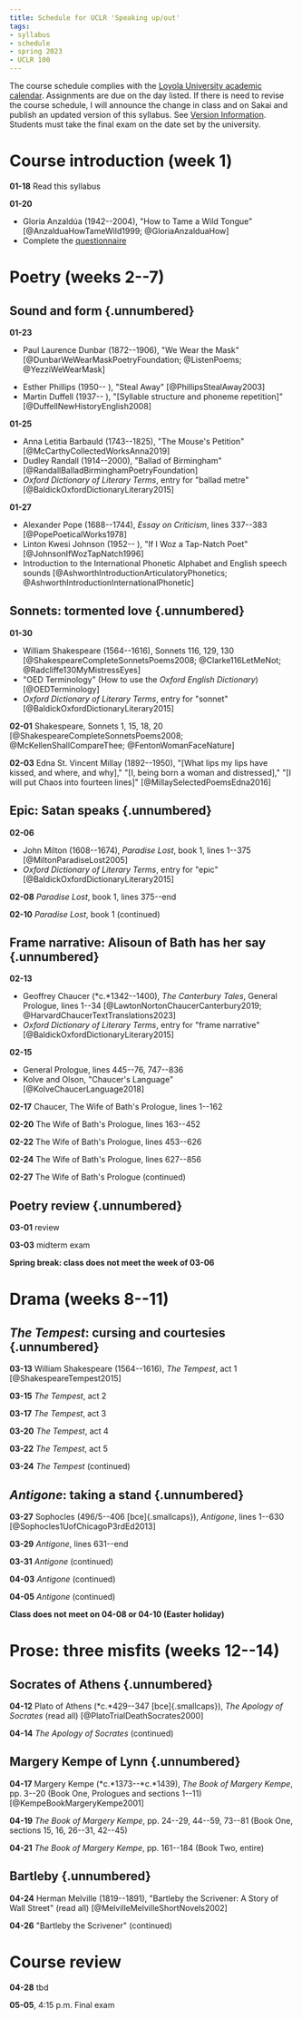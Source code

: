```yaml
---
title: Schedule for UCLR 'Speaking up/out'
tags:
- syllabus
- schedule
- spring 2023
- UCLR 100
---
```

The course schedule complies with the [Loyola University academic calendar](https://www.luc.edu/academics/schedules).
Assignments are due on the day listed.
If there is need to revise the course schedule, I will announce the change in class and on Sakai and publish an updated version of this syllabus.
See [Version Information](#version-information).
Students must take the final exam on the date set by the university.

# Course introduction (week 1)
**01-18**
Read this syllabus
<!--
- What is "interpretation"?
- What is "literature"?
- What is speaking out?
-->

**01-20**

- Gloria Anzaldúa (1942--2004), "How to Tame a Wild Tongue" [@AnzalduaHowTameWild1999; @GloriaAnzalduaHow]
- Complete the [questionnaire](#questionnaire)

# Poetry (weeks 2--7)
## Sound and form {.unnumbered}

**01-23**

- Paul Laurence Dunbar (1872--1906), "We Wear the Mask" [@DunbarWeWearMaskPoetryFoundation; @ListenPoems; @YezziWeWearMask]
<!--I use the Poetry Foundation text because I dislike the two-column format of the University of Virginia edition-->
- Esther Phillips (1950-- ), "Steal Away" [@PhillipsStealAway2003]
- Martin Duffell (1937-- ), "[Syllable structure and phoneme repetition]" [@DuffellNewHistoryEnglish2008]

**01-25**

- Anna Letitia Barbauld (1743--1825), "The Mouse's Petition" [@McCarthyCollectedWorksAnna2019]
- Dudley Randall (1914--2000), "Ballad of Birmingham" [@RandallBalladBirminghamPoetryFoundation]
- *Oxford Dictionary of Literary Terms*, entry for "ballad metre" [@BaldickOxfordDictionaryLiterary2015]

**01-27**

- Alexander Pope (1688--1744), *Essay on Criticism*, lines 337--383 [@PopePoeticalWorks1978]
- Linton Kwesi Johnson (1952-- ), "If I Woz a Tap-Natch Poet" [@JohnsonIfWozTapNatch1996]
- Introduction to the International Phonetic Alphabet and English speech sounds [@AshworthIntroductionArticulatoryPhonetics; @AshworthIntroductionInternationalPhonetic]

## Sonnets: tormented love {.unnumbered}

**01-30**

- William Shakespeare (1564--1616), Sonnets 116, 129, 130 [@ShakespeareCompleteSonnetsPoems2008; @Clarke116LetMeNot; @Radcliffe130MyMistressEyes]
- "OED Terminology" (How to use the *Oxford English Dictionary*) [@OEDTerminology]
- *Oxford Dictionary of Literary Terms*, entry for "sonnet" [@BaldickOxfordDictionaryLiterary2015]

**02-01**
Shakespeare, Sonnets 1, 15, 18, 20 [@ShakespeareCompleteSonnetsPoems2008; @McKellenShallCompareThee; @FentonWomanFaceNature]

**02-03**
Edna St. Vincent Millay (1892--1950), "[What lips my lips have kissed, and where, and why]," "[I, being born a woman and distressed]," "[I will put Chaos into fourteen lines]" [@MillaySelectedPoemsEdna2016]

## Epic: Satan speaks {.unnumbered}

**02-06**

- John Milton (1608--1674), *Paradise Lost*, book 1, lines 1--375 [@MiltonParadiseLost2005]
- *Oxford Dictionary of Literary Terms*, entry for "epic" [@BaldickOxfordDictionaryLiterary2015]

**02-08**
*Paradise Lost*, book 1, lines 375--end

**02-10**
*Paradise Lost*, book 1 (continued)

## Frame narrative: Alisoun of Bath has her say {.unnumbered}

**02-13**

- Geoffrey Chaucer (*c.*1342--1400), *The Canterbury Tales*, General Prologue, lines 1--34 [@LawtonNortonChaucerCanterbury2019; @HarvardChaucerTextTranslations2023]
- *Oxford Dictionary of Literary Terms*, entry for "frame narrative" [@BaldickOxfordDictionaryLiterary2015]

**02-15**

- General Prologue, lines 445--76, 747--836
- Kolve and Olson, "Chaucer's Language" [@KolveChaucerLanguage2018]

**02-17**
Chaucer, The Wife of Bath's Prologue, lines 1--162

<!--week 6-->

**02-20**
The Wife of Bath's Prologue, lines 163--452

**02-22**
The Wife of Bath's Prologue, lines 453--626

**02-24**
The Wife of Bath's Prologue, lines 627--856

<!--week 7-->

**02-27**
The Wife of Bath's Prologue (continued)

## Poetry review {.unnumbered}
**03-01** review

**03-03** midterm exam

**Spring break: class does not meet the week of 03-06**

# Drama (weeks 8--11)
## *The Tempest*: cursing and courtesies {.unnumbered}

<!--week 8-->
**03-13**
William Shakespeare (1564--1616), *The Tempest*, act 1 [@ShakespeareTempest2015]

**03-15**
*The Tempest*, act 2

**03-17**
*The Tempest*, act 3

<!--week 9-->
**03-20**
*The Tempest*, act 4

**03-22**
*The Tempest*, act 5

**03-24**
*The Tempest* (continued)

## *Antigone*: taking a stand {.unnumbered}
<!--week 10-->
**03-27**
Sophocles (496/5--406 [bce]{.smallcaps}), *Antigone*, lines 1--630 [@Sophocles1UofChicagoP3rdEd2013]

**03-29**
*Antigone*, lines 631--end

**03-31**
*Antigone* (continued)

<!--week 11-->
**04-03**
*Antigone* (continued)

**04-05**
*Antigone* (continued)

**Class does not meet on 04-08 or 04-10 (Easter holiday)**

# Prose: three misfits (weeks 12--14)
## Socrates of Athens {.unnumbered}
<!--week 12-->
**04-12**
Plato of Athens (*c.*429--347 [bce]{.smallcaps}), *The Apology of Socrates* (read all) [@PlatoTrialDeathSocrates2000]

**04-14**
*The Apology of Socrates* (continued)

## Margery Kempe of Lynn {.unnumbered}
<!--week 13-->
**04-17**
Margery Kempe (*c.*1373--*c.*1439), *The Book of Margery Kempe*, pp. 3--20 (Book One, Prologues and sections 1--11) [@KempeBookMargeryKempe2001]

**04-19**
*The Book of Margery Kempe*, pp. 24--29, 44--59, 73--81 (Book One, sections 15, 16, 26--31, 42--45)

**04-21**
*The Book of Margery Kempe*, pp. 161--184 (Book Two, entire)

## Bartleby {.unnumbered}
<!--week 14-->
**04-24**
Herman Melville (1819--1891), "Bartleby the Scrivener: A Story of Wall Street" (read all) [@MelvilleMelvilleShortNovels2002]

**04-26**
"Bartleby the Scrivener" (continued)

# Course review

**04-28**
tbd

**05-05**, 4:15 p.m.
Final exam
